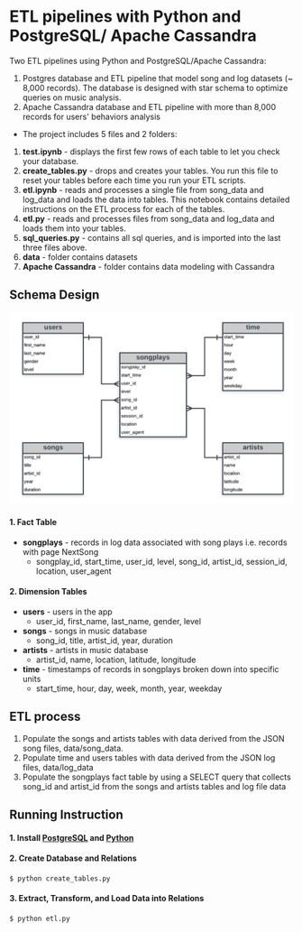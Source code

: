 # ETL pipelines with Python and PostgreSQL/ Apache Cassandra
Two ETL pipelines using Python and PostgreSQL/Apache Cassandra: 
1. Postgres database and ETL pipeline that model song and log datasets (~ 8,000 records). The database is designed with star schema to optimize queries on music analysis.
2. Apache Cassandra database and ETL pipeline with more than 8,000 records for users' behaviors analysis
- The project includes 5 files and 2 folders:
1. __test.ipynb__ - displays the first few rows of each table to let you check your database.
2. __create_tables.py__ - drops and creates your tables. You run this file to reset your tables before each time you run your ETL scripts.
3. __etl.ipynb__ - reads and processes a single file from song_data and log_data and loads the data into tables. This notebook contains detailed instructions on the ETL process for each of the tables.
4. __etl.py__ - reads and processes files from song_data and log_data and loads them into your tables.
5. __sql_queries.py__ - contains all sql queries, and is imported into the last three files above.
6. __data__ - folder contains datasets
7. __Apache Cassandra__ - folder contains data modeling with Cassandra

## Schema Design

![Star Schema](./star_schema.png)

#### 1. Fact Table
- __songplays__ - records in log data associated with song plays i.e. records with page NextSong
    - songplay_id, start_time, user_id, level, song_id, artist_id, session_id, location, user_agent
#### 2. Dimension Tables
- __users__ - users in the app
    - user_id, first_name, last_name, gender, level
- __songs__ - songs in music database
    - song_id, title, artist_id, year, duration
- __artists__ - artists in music database
    - artist_id, name, location, latitude, longitude
- __time__ - timestamps of records in songplays broken down into specific units
    - start_time, hour, day, week, month, year, weekday
## ETL process
1. Populate the songs and artists tables with data derived from the JSON song files, data/song_data. 
2. Populate time and users tables with data derived from the JSON log files, data/log_data
3. Populate the songplays fact table by using a SELECT query that collects song_id and artist_id from the songs and artists tables and log file data

## Running Instruction
#### 1. Install [PostgreSQL](https://www.postgresql.org/) and [Python](https://www.python.org/)
#### 2. Create Database and Relations 
```
$ python create_tables.py
```
#### 3. Extract, Transform, and Load Data into Relations
```
$ python etl.py
```
